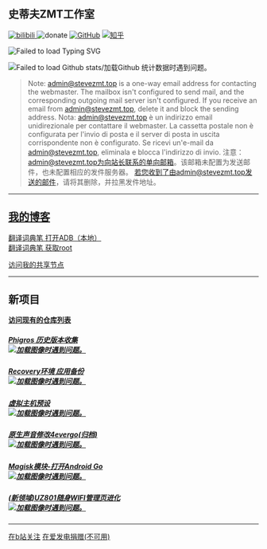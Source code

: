 


## 史蒂夫ZMT工作室



[![bilibili](https://img.shields.io/badge/dynamic/json?url=https%3A%2F%2Fapi.bilibili.com%2Fx%2Frelation%2Fstat%3Fvmid%3D474130186&query=%24.data.follower&logo=bilibili&logoColor=pink&label=Bilibili%20Subscriber&color=pink)
](https://space.bilibili.com/474130186) ![donate](https://img.shields.io/badge/afdian-Not_available-white?style=plastic&logo=GitHub%20Sponsors&logoColor=white&label=afdian&labelColor=grey) [![GitHub](https://img.shields.io/badge/dynamic/json?url=https%3A%2F%2Fapi.swo.moe%2Fstats%2Fgithub%2Fstevezmtstudios&query=count&color=181717&label=GitHub&labelColor=282c34&logo=github&suffix=+follows&cacheSeconds=3600)](https://github.com/stevezmtstudios) [![知乎](https://img.shields.io/badge/dynamic/json?url=https%3A%2F%2Fapi.swo.moe%2Fstats%2Fzhihu%2Fzhang-xian-sheng-70-9&query=count&color=282c34&label=%E7%9F%A5%E4%B9%8E&labelColor=0084ff&logo=zhihu&logoColor=ffffff&suffix=+%E5%85%B3%E6%B3%A8&cacheSeconds=3600)](https://www.zhihu.com/people/zhang-xian-sheng-70-9)

<img src="https://readme-typing-svg.demolab.com?font=Roboto+Mono&weight=600&duration=2000&pause=1500&color=FFFFFF&background=1e242a&center=true&vCenter=true&random=false&width=420&lines=Welcome!+%F0%9F%92%9C;It's winter my dude!;I+am+Steve+ZMT...;Nice+to+meet+you!;I+am+a+hobbyist+developer.;Check+out+my+website!;https%3A%2F%2Fwww.stevezmt.top" alt="Failed to load Typing SVG" />


![Failed to load Github stats/加载Github 统计数据时遇到问题。](https://githubstat.vercel.miniproj.stevezmt.top/api?username=stevezmtstudios&show=discussions_started,prs_merged_percentage&count_private=true&show_icons=true&title_color=359697&icon_color=359697&hide_border=false&theme=radical&locale=cn&rank_icon=github)


> Note: admin@stevezmt.top is a one-way email address for contacting the webmaster. The mailbox isn't configured to send mail, and the corresponding outgoing mail server isn't configured.
> If you receive an email from admin@stevezmt.top, delete it and block the sending address.
> Nota: admin@stevezmt.top è un indirizzo email unidirezionale per contattare il webmaster. La cassetta postale non è configurata per l'invio di posta e il server di posta in uscita corrispondente non è configurato.
> Se ricevi un'e-mail da admin@stevezmt.top, eliminala e blocca l'indirizzo di invio.
> 注意：admin@stevezmt.top为向站长联系的单向邮箱。该邮箱未配置为发送邮件，也未配置相应的发件服务器。
> 若您收到了由admin@stevezmt.top发送的邮件，请将其删除，并拉黑发件地址。
-----

## [**我的博客**](https://blog.stevezmt.top)

[翻译词典笔 打开ADB（本地）](https://blog.stevezmt.top/2023/10/01/play-on-scanpen/)<br>
[翻译词典笔 获取root](https://blog.stevezmt.top/2024/02/01/root-on-scanpen/)


[访问我的共享节点](/sharepoint)

-----

## **新项目**

[**访问现有的仓库列表**](https://github.com/SteveZMTstudios?tab=repositories)
<br>


##### [Phigros 历史版本收集<br>![加载图像时遇到问题。](https://githubstat.vercel.miniproj.stevezmt.top/api/pin/?username=stevezmtstudios&repo=phigros-history)](/Phigros-history)<br>
##### [Recovery环境 应用备份<br>![加载图像时遇到问题。](https://githubstat.vercel.miniproj.stevezmt.top/api/pin/?username=stevezmtstudios&repo=AppBackup-onRecovery)](https://github.com/SteveZMTstudios/AppBackup-onRecovery)<br>
##### [虚拟主机预设<br>![加载图像时遇到问题。](https://githubstat.vercel.miniproj.stevezmt.top/api/pin/?username=stevezmtstudios&repo=vmhost)](https://vmhost.stevezmt.top)<br>
##### [原生声音修改4evergo(归档)<br>![加载图像时遇到问题。](https://githubstat.vercel.miniproj.stevezmt.top/api/pin/?username=stevezmtstudios&repo=SoundMod_4_evergo)](https://github.com/SteveZMTstudios/SoundMod_4_evergo)<br>
##### [Magisk模块-打开Android Go<br>![加载图像时遇到问题。](https://githubstat.vercel.miniproj.stevezmt.top/api/pin/?username=stevezmtstudios&repo=magisk-low_ram)](https://github.com/SteveZMTstudios/magisk-low_ram)<br>
##### [(新领域)UZ801随身WIFI管理页进化<br>![加载图像时遇到问题。](https://githubstat.vercel.miniproj.stevezmt.top/api/pin/?username=stevezmtstudios&repo=uz801-weboard-evolution)](https://github.com/SteveZMTstudios/uz801-weboard-evolution)

------

[在b站关注](https://space.bilibili.com/474130186)
  [在爱发电捐赠(不可用)](https://afdian.net/@stevezmtstudios)
